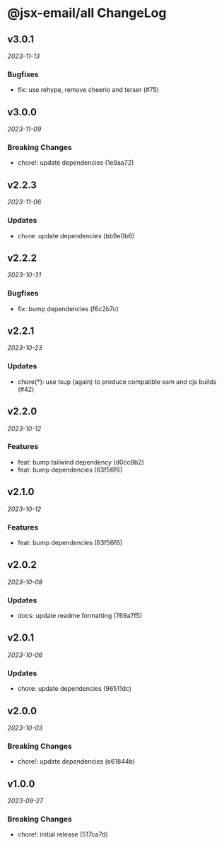 # @jsx-email/all ChangeLog

## v3.0.1

_2023-11-13_

### Bugfixes

- fix: use rehype, remove cheerio and terser (#75)

## v3.0.0

_2023-11-09_

### Breaking Changes

- chore!: update dependencies (1e9aa72)

## v2.2.3

_2023-11-06_

### Updates

- chore: update dependencies (bb9e0b6)

## v2.2.2

_2023-10-31_

### Bugfixes

- fix: bump dependencies (f6c2b7c)

## v2.2.1

_2023-10-23_

### Updates

- chore(\*): use tsup (again) to produce compatible esm and cjs builds (#42)

## v2.2.0

_2023-10-12_

### Features

- feat: bump tailwind dependency (d0cc8b2)
- feat: bump dependencies (63f56f6)

## v2.1.0

_2023-10-12_

### Features

- feat: bump dependencies (63f56f6)

## v2.0.2

_2023-10-08_

### Updates

- docs: update readme formatting (769a7f5)

## v2.0.1

_2023-10-06_

### Updates

- chore: update dependencies (96511dc)

## v2.0.0

_2023-10-03_

### Breaking Changes

- chore!: update dependencies (e61844b)

## v1.0.0

_2023-09-27_

### Breaking Changes

- chore!: initial release (517ca7d)
